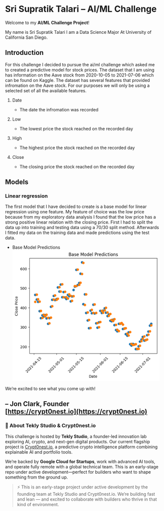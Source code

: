 # Sri Supratik Talari – AI/ML Challenge

Welcome to my **AI/ML Challenge Project**!

My name is Sri Supratik Talari I am a Data Science Major At University of California San Diego.

## Introduction

For this challenge I decided to pursue the ai/ml challenge which asked me to created a predictive model for stock prices. 
The dataset that I am using has information on the Aave stock from 2020-10-05 to 2021-07-06 which can be found on Kaggle.
The dataset has several features that provided infromation on the Aave stock. For our purposes we will only be using 
a selected set of all the available features. 

1. Date
   - The date the infromation was recorded
   
2. Low
   - The lowest price the stock reached on the recorded day

3. High
   - The highest price the stock reached on the recorded day

4. Close
   - The closing price the stock reached on the recorded day


## Models

### Linear regression

The first model that I have decided to create is a base model for linear regression using one feature. 
My feature of choice was the low price because from my exploratory data analysis I found that the low price
has a strong positive linear relation with the closing price. First I had to split the data up into training
and testing data using a 70/30 split method. Afterwards I fitted my data on the training data and made predictions 
using the test data. 

- Base Model Predictions
  ![Base Linear Model](base_model.png)

We’re excited to see what you come up with!

– Jon Clark, Founder  
[https://crypt0nest.io](https://crypt0nest.io)
---

### 👋 About Tekly Studio & Crypt0nest.io

This challenge is hosted by **Tekly Studio**, a founder-led innovation lab exploring AI, crypto, and next-gen digital products. Our current flagship project is [Crypt0nest.io](https://crypt0nest.io), a predictive crypto intelligence platform combining explainable AI and portfolio tools.

We’re backed by **Google Cloud for Startups**, work with advanced AI tools, and operate fully remote with a global technical team. This is an early-stage repo under active development—perfect for builders who want to shape something from the ground up.

> ⚡ This is an early-stage project under active development by the founding team at Tekly Studio and Crypt0nest.io. We’re building fast and lean — and excited to collaborate with builders who thrive in that kind of environment.
